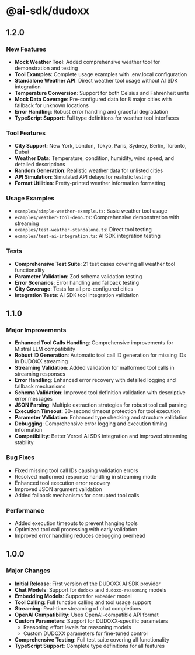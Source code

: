 # @ai-sdk/dudoxx

## 1.2.0

### New Features

- **Mock Weather Tool**: Added comprehensive weather tool for demonstration and testing
- **Tool Examples**: Complete usage examples with .env.local configuration
- **Standalone Weather API**: Direct weather tool usage without AI SDK integration
- **Temperature Conversion**: Support for both Celsius and Fahrenheit units
- **Mock Data Coverage**: Pre-configured data for 8 major cities with fallback for unknown locations
- **Error Handling**: Robust error handling and graceful degradation
- **TypeScript Support**: Full type definitions for weather tool interfaces

### Tool Features

- **City Support**: New York, London, Tokyo, Paris, Sydney, Berlin, Toronto, Dubai
- **Weather Data**: Temperature, condition, humidity, wind speed, and detailed descriptions
- **Random Generation**: Realistic weather data for unlisted cities
- **API Simulation**: Simulated API delays for realistic testing
- **Format Utilities**: Pretty-printed weather information formatting

### Usage Examples

- `examples/simple-weather-example.ts`: Basic weather tool usage
- `examples/weather-tool-demo.ts`: Comprehensive demonstration with streaming
- `examples/test-weather-standalone.ts`: Direct tool testing
- `examples/test-ai-integration.ts`: AI SDK integration testing

### Tests

- **Comprehensive Test Suite**: 21 test cases covering all weather tool functionality
- **Parameter Validation**: Zod schema validation testing
- **Error Scenarios**: Error handling and fallback testing
- **City Coverage**: Tests for all pre-configured cities
- **Integration Tests**: AI SDK tool integration validation

## 1.1.0

### Major Improvements

- **Enhanced Tool Calls Handling**: Comprehensive improvements for Mistral LLM compatibility
- **Robust ID Generation**: Automatic tool call ID generation for missing IDs in DUDOXX streaming
- **Streaming Validation**: Added validation for malformed tool calls in streaming responses
- **Error Handling**: Enhanced error recovery with detailed logging and fallback mechanisms
- **Schema Validation**: Improved tool definition validation with descriptive error messages
- **JSON Parsing**: Multiple extraction strategies for robust tool call parsing
- **Execution Timeout**: 30-second timeout protection for tool execution
- **Parameter Validation**: Enhanced type checking and structure validation
- **Debugging**: Comprehensive error logging and execution timing information
- **Compatibility**: Better Vercel AI SDK integration and improved streaming stability

### Bug Fixes

- Fixed missing tool call IDs causing validation errors
- Resolved malformed response handling in streaming mode
- Enhanced tool execution error recovery
- Improved JSON argument validation
- Added fallback mechanisms for corrupted tool calls

### Performance

- Added execution timeouts to prevent hanging tools
- Optimized tool call processing with early validation
- Improved error handling reduces debugging overhead

## 1.0.0

### Major Changes

- **Initial Release**: First version of the DUDOXX AI SDK provider
- **Chat Models**: Support for `dudoxx` and `dudoxx-reasoning` models
- **Embedding Models**: Support for `embedder` model
- **Tool Calling**: Full function calling and tool usage support
- **Streaming**: Real-time streaming of chat completions
- **OpenAI Compatibility**: Uses OpenAI-compatible API format
- **Custom Parameters**: Support for DUDOXX-specific parameters
  - Reasoning effort levels for reasoning models
  - Custom DUDOXX parameters for fine-tuned control
- **Comprehensive Testing**: Full test suite covering all functionality
- **TypeScript Support**: Complete type definitions for all features